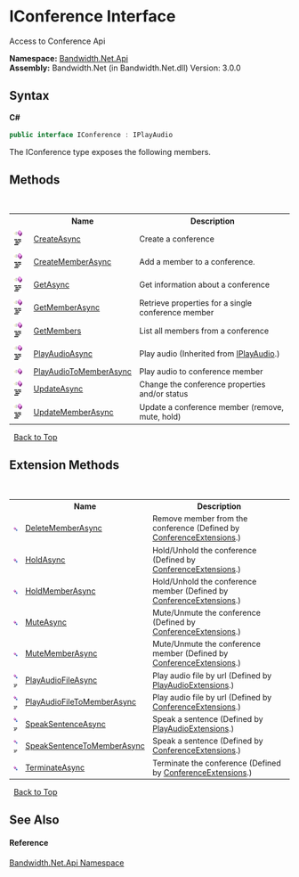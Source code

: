 ﻿# IConference Interface
 

Access to Conference Api

**Namespace:**&nbsp;<a href ="N_Bandwidth_Net_Api.md">Bandwidth.Net.Api</a><br />**Assembly:**&nbsp;Bandwidth.Net (in Bandwidth.Net.dll) Version: 3.0.0

## Syntax

**C#**<br />
``` C#
public interface IConference : IPlayAudio
```

The IConference type exposes the following members.


## Methods
&nbsp;<table><tr><th></th><th>Name</th><th>Description</th></tr><tr><td>![Public method](media/pubmethod.gif "Public method")![Code example](media/CodeExample.png "Code example")</td><td><a href ="M_Bandwidth_Net_Api_IConference_CreateAsync.md">CreateAsync</a></td><td>
Create a conference</td></tr><tr><td>![Public method](media/pubmethod.gif "Public method")![Code example](media/CodeExample.png "Code example")</td><td><a href ="M_Bandwidth_Net_Api_IConference_CreateMemberAsync.md">CreateMemberAsync</a></td><td>
Add a member to a conference.</td></tr><tr><td>![Public method](media/pubmethod.gif "Public method")![Code example](media/CodeExample.png "Code example")</td><td><a href ="M_Bandwidth_Net_Api_IConference_GetAsync.md">GetAsync</a></td><td>
Get information about a conference</td></tr><tr><td>![Public method](media/pubmethod.gif "Public method")![Code example](media/CodeExample.png "Code example")</td><td><a href ="M_Bandwidth_Net_Api_IConference_GetMemberAsync.md">GetMemberAsync</a></td><td>
Retrieve properties for a single conference member</td></tr><tr><td>![Public method](media/pubmethod.gif "Public method")![Code example](media/CodeExample.png "Code example")</td><td><a href ="M_Bandwidth_Net_Api_IConference_GetMembers.md">GetMembers</a></td><td>
List all members from a conference</td></tr><tr><td>![Public method](media/pubmethod.gif "Public method")![Code example](media/CodeExample.png "Code example")</td><td><a href ="M_Bandwidth_Net_IPlayAudio_PlayAudioAsync.md">PlayAudioAsync</a></td><td>
Play audio
 (Inherited from <a href ="T_Bandwidth_Net_IPlayAudio.md">IPlayAudio</a>.)</td></tr><tr><td>![Public method](media/pubmethod.gif "Public method")</td><td><a href ="M_Bandwidth_Net_Api_IConference_PlayAudioToMemberAsync.md">PlayAudioToMemberAsync</a></td><td>
Play audio to conference member</td></tr><tr><td>![Public method](media/pubmethod.gif "Public method")![Code example](media/CodeExample.png "Code example")</td><td><a href ="M_Bandwidth_Net_Api_IConference_UpdateAsync.md">UpdateAsync</a></td><td>
Change the conference properties and/or status</td></tr><tr><td>![Public method](media/pubmethod.gif "Public method")![Code example](media/CodeExample.png "Code example")</td><td><a href ="M_Bandwidth_Net_Api_IConference_UpdateMemberAsync.md">UpdateMemberAsync</a></td><td>
Update a conference member (remove, mute, hold)</td></tr></table>&nbsp;
<a href="#iconference-interface">Back to Top</a>

## Extension Methods
&nbsp;<table><tr><th></th><th>Name</th><th>Description</th></tr><tr><td>![Public Extension Method](media/pubextension.gif "Public Extension Method")</td><td><a href ="M_Bandwidth_Net_Api_ConferenceExtensions_DeleteMemberAsync.md">DeleteMemberAsync</a></td><td>
Remove member from the conference
 (Defined by <a href ="T_Bandwidth_Net_Api_ConferenceExtensions.md">ConferenceExtensions</a>.)</td></tr><tr><td>![Public Extension Method](media/pubextension.gif "Public Extension Method")</td><td><a href ="M_Bandwidth_Net_Api_ConferenceExtensions_HoldAsync.md">HoldAsync</a></td><td>
Hold/Unhold the conference
 (Defined by <a href ="T_Bandwidth_Net_Api_ConferenceExtensions.md">ConferenceExtensions</a>.)</td></tr><tr><td>![Public Extension Method](media/pubextension.gif "Public Extension Method")</td><td><a href ="M_Bandwidth_Net_Api_ConferenceExtensions_HoldMemberAsync.md">HoldMemberAsync</a></td><td>
Hold/Unhold the conference member
 (Defined by <a href ="T_Bandwidth_Net_Api_ConferenceExtensions.md">ConferenceExtensions</a>.)</td></tr><tr><td>![Public Extension Method](media/pubextension.gif "Public Extension Method")</td><td><a href ="M_Bandwidth_Net_Api_ConferenceExtensions_MuteAsync.md">MuteAsync</a></td><td>
Mute/Unmute the conference
 (Defined by <a href ="T_Bandwidth_Net_Api_ConferenceExtensions.md">ConferenceExtensions</a>.)</td></tr><tr><td>![Public Extension Method](media/pubextension.gif "Public Extension Method")</td><td><a href ="M_Bandwidth_Net_Api_ConferenceExtensions_MuteMemberAsync.md">MuteMemberAsync</a></td><td>
Mute/Unmute the conference member
 (Defined by <a href ="T_Bandwidth_Net_Api_ConferenceExtensions.md">ConferenceExtensions</a>.)</td></tr><tr><td>![Public Extension Method](media/pubextension.gif "Public Extension Method")![Code example](media/CodeExample.png "Code example")</td><td><a href ="M_Bandwidth_Net_PlayAudioExtensions_PlayAudioFileAsync.md">PlayAudioFileAsync</a></td><td>
Play audio file by url
 (Defined by <a href ="T_Bandwidth_Net_PlayAudioExtensions.md">PlayAudioExtensions</a>.)</td></tr><tr><td>![Public Extension Method](media/pubextension.gif "Public Extension Method")![Code example](media/CodeExample.png "Code example")</td><td><a href ="M_Bandwidth_Net_Api_ConferenceExtensions_PlayAudioFileToMemberAsync.md">PlayAudioFileToMemberAsync</a></td><td>
Play audio file by url
 (Defined by <a href ="T_Bandwidth_Net_Api_ConferenceExtensions.md">ConferenceExtensions</a>.)</td></tr><tr><td>![Public Extension Method](media/pubextension.gif "Public Extension Method")![Code example](media/CodeExample.png "Code example")</td><td><a href ="M_Bandwidth_Net_PlayAudioExtensions_SpeakSentenceAsync.md">SpeakSentenceAsync</a></td><td>
Speak a sentence
 (Defined by <a href ="T_Bandwidth_Net_PlayAudioExtensions.md">PlayAudioExtensions</a>.)</td></tr><tr><td>![Public Extension Method](media/pubextension.gif "Public Extension Method")![Code example](media/CodeExample.png "Code example")</td><td><a href ="M_Bandwidth_Net_Api_ConferenceExtensions_SpeakSentenceToMemberAsync.md">SpeakSentenceToMemberAsync</a></td><td>
Speak a sentence
 (Defined by <a href ="T_Bandwidth_Net_Api_ConferenceExtensions.md">ConferenceExtensions</a>.)</td></tr><tr><td>![Public Extension Method](media/pubextension.gif "Public Extension Method")</td><td><a href ="M_Bandwidth_Net_Api_ConferenceExtensions_TerminateAsync.md">TerminateAsync</a></td><td>
Terminate the conference
 (Defined by <a href ="T_Bandwidth_Net_Api_ConferenceExtensions.md">ConferenceExtensions</a>.)</td></tr></table>&nbsp;
<a href="#iconference-interface">Back to Top</a>

## See Also


#### Reference
<a href ="N_Bandwidth_Net_Api.md">Bandwidth.Net.Api Namespace</a><br />